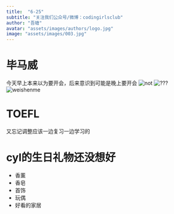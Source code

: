 ```yaml
---
title:  "6-25"
subtitle: "关注我们公众号/微博：codingirlsclub"
author: "吾塘"
avatar: "assets/images/authors/logo.jpg"
image: "assets/images/003.jpg"
---
```

# 毕马威
今天早上本来以为要开会，后来意识到可能是晚上要开会
![not](https://img-blog.csdnimg.cn/img_convert/966696998ff40c957717c61bc54e8a4b.png)
![???](https://bkimg.cdn.bcebos.com/pic/d009b3de9c82d158ccbf98bc1b430ed8bc3eb135e42e?x-bce-process=image/resize,m_lfit,w_440,limit_1/format,f_auto)
![weishenme](https://img2.baidu.com/it/u=1798417588,3585120280&fm=253&fmt=auto&app=138&f=JPEG?w=1200&h=500)
# TOEFL
又忘记调整应该一边复习一边学习的
# cyl的生日礼物还没想好
+ 香薰
+ 香皂
+ 首饰
+ 玩偶
+ 好看的家居
